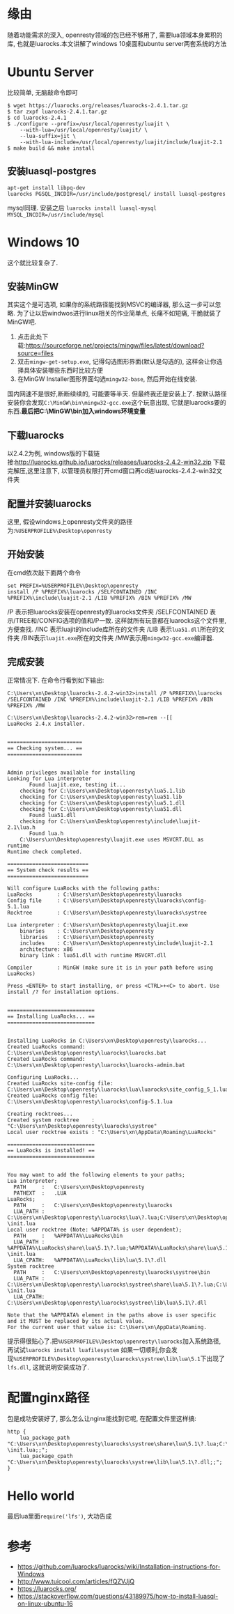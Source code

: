 # 缘由
随着功能需求的深入, openresty领域的包已经不够用了, 需要lua领域本身累积的库, 也就是luarocks.本文讲解了windows 10桌面和ubuntu server两套系统的方法
# Ubuntu Server
比较简单, 无脑敲命令即可
```shell
$ wget https://luarocks.org/releases/luarocks-2.4.1.tar.gz
$ tar zxpf luarocks-2.4.1.tar.gz
$ cd luarocks-2.4.1
$ ./configure --prefix=/usr/local/openresty/luajit \
    --with-lua=/usr/local/openresty/luajit/ \
    --lua-suffix=jit \
    --with-lua-include=/usr/local/openresty/luajit/include/luajit-2.1
$ make build && make install
```
## 安装luasql-postgres
```shell
apt-get install libpq-dev
luarocks PGSQL_INCDIR=/usr/include/postgresql/ install luasql-postgres
```

mysql同理. 安装之后
`luarocks install luasql-mysql MYSQL_INCDIR=/usr/include/mysql `

# Windows 10
这个就比较复杂了. 
## 安装MinGW
其实这个是可选项, 如果你的系统路径能找到MSVC的编译器, 那么这一步可以忽略. 
为了让以后windwos进行linux相关的作业简单点, 长痛不如短痛, 干脆就装了MinGW吧.

1. 点击此处下载:https://sourceforge.net/projects/mingw/files/latest/download?source=files
2. 双击`mingw-get-setup.exe`, 记得勾选图形界面(默认是勾选的), 这样会让你选择具体安装哪些东西时比较方便
3. 在MinGW Installer图形界面勾选`mingw32-base`, 然后开始在线安装.

国内网速不是很好,断断续续的, 可能要等半天. 但最终我还是安装上了.
按默认路径安装你会发现`C:\MinGW\bin\mingw32-gcc.exe`这个玩意出现, 它就是luarocks要的东西.**最后把C:\MinGW\bin加入windows环境变量**
## 下载luarocks
以2.4.2为例, windows版的下载链接:http://luarocks.github.io/luarocks/releases/luarocks-2.4.2-win32.zip
下载完解压,这里注意下, 以管理员权限打开cmd窗口再cd进luarocks-2.4.2-win32文件夹
## 配置并安装luarocks
这里, 假设windows上openresty文件夹的路径为:`%USERPROFILE%\Desktop\openresty`
## 开始安装
在cmd依次敲下面两个命令
```
set PREFIX=%USERPROFILE%\Desktop\openresty
install /P %PREFIX%\luarocks /SELFCONTAINED /INC %PREFIX%\include\luajit-2.1 /LIB %PREFIX% /BIN %PREFIX% /MW
```
/P 表示把luarocks安装在openresty的luarocks文件夹
/SELFCONTAINED 表示/TREE和/CONFIG选项的值和/P一致. 这样就所有玩意都在luarocks这个文件里,方便查找.
/INC 表示luajit的include库所在的文件夹 
/LIB 表示`lua51.dll`所在的文件夹 
/BIN表示`luajit.exe`所在的文件夹
/MW表示用`mingw32-gcc.exe`编译器.
## 完成安装
正常情况下. 在命令行看到如下输出:
```shell
C:\Users\xn\Desktop\luarocks-2.4.2-win32>install /P %PREFIX%\luarocks /SELFCONTAINED /INC %PREFIX%\include\luajit-2.1 /LIB %PREFIX% /BIN %PREFIX% /MW

C:\Users\xn\Desktop\luarocks-2.4.2-win32>rem=rem --[[
LuaRocks 2.4.x installer.


========================
== Checking system... ==
========================


Admin privileges available for installing
Looking for Lua interpreter
       Found luajit.exe, testing it...
    checking for C:\Users\xn\Desktop\openresty\lua5.1.lib
    checking for C:\Users\xn\Desktop\openresty\lua51.lib
    checking for C:\Users\xn\Desktop\openresty\lua5.1.dll
    checking for C:\Users\xn\Desktop\openresty\lua51.dll
       Found lua51.dll
    checking for C:\Users\xn\Desktop\openresty\include\luajit-2.1\lua.h
       Found lua.h
    C:\Users\xn\Desktop\openresty\luajit.exe uses MSVCRT.DLL as runtime
Runtime check completed.

==========================
== System check results ==
==========================

Will configure LuaRocks with the following paths:
LuaRocks        : C:\Users\xn\Desktop\openresty\luarocks
Config file     : C:\Users\xn\Desktop\openresty\luarocks\config-5.1.lua
Rocktree        : C:\Users\xn\Desktop\openresty\luarocks\systree

Lua interpreter : C:\Users\xn\Desktop\openresty\luajit.exe
    binaries    : C:\Users\xn\Desktop\openresty
    libraries   : C:\Users\xn\Desktop\openresty
    includes    : C:\Users\xn\Desktop\openresty\include\luajit-2.1
    architecture: x86
    binary link : lua51.dll with runtime MSVCRT.dll

Compiler        : MinGW (make sure it is in your path before using LuaRocks)

Press <ENTER> to start installing, or press <CTRL>+<C> to abort. Use install /? for installation options.


============================
== Installing LuaRocks... ==
============================


Installing LuaRocks in C:\Users\xn\Desktop\openresty\luarocks...
Created LuaRocks command: C:\Users\xn\Desktop\openresty\luarocks\luarocks.bat
Created LuaRocks command: C:\Users\xn\Desktop\openresty\luarocks\luarocks-admin.bat

Configuring LuaRocks...
Created LuaRocks site-config file: C:\Users\xn\Desktop\openresty\luarocks\lua\luarocks\site_config_5_1.lua
Created LuaRocks config file: C:\Users\xn\Desktop\openresty\luarocks\config-5.1.lua

Creating rocktrees...
Created system rocktree    : "C:\Users\xn\Desktop\openresty\luarocks\systree"
Local user rocktree exists : "C:\Users\xn\AppData\Roaming\LuaRocks"

============================
== LuaRocks is installed! ==
============================


You may want to add the following elements to your paths;
Lua interpreter;
  PATH     :   C:\Users\xn\Desktop\openresty
  PATHEXT  :   .LUA
LuaRocks;
  PATH     :   C:\Users\xn\Desktop\openresty\luarocks
  LUA_PATH :   C:\Users\xn\Desktop\openresty\luarocks\lua\?.lua;C:\Users\xn\Desktop\openresty\luarocks\lua\?\init.lua
Local user rocktree (Note: %APPDATA% is user dependent);
  PATH     :   %APPDATA%\LuaRocks\bin
  LUA_PATH :   %APPDATA%\LuaRocks\share\lua\5.1\?.lua;%APPDATA%\LuaRocks\share\lua\5.1\?\init.lua
  LUA_CPATH:   %APPDATA%\LuaRocks\lib\lua\5.1\?.dll
System rocktree
  PATH     :   C:\Users\xn\Desktop\openresty\luarocks\systree\bin
  LUA_PATH :   C:\Users\xn\Desktop\openresty\luarocks\systree\share\lua\5.1\?.lua;C:\Users\xn\Desktop\openresty\luarocks\systree\share\lua\5.1\?\init.lua
  LUA_CPATH:   C:\Users\xn\Desktop\openresty\luarocks\systree\lib\lua\5.1\?.dll

Note that the %APPDATA% element in the paths above is user specific and it MUST be replaced by its actual value.
For the current user that value is: C:\Users\xn\AppData\Roaming.
```
提示得很贴心了.把`%USERPROFILE%\Desktop\openresty\luarocks`加入系统路径, 再试试`luarocks install luafilesystem`
如果一切顺利,你会发现`%USERPROFILE%\Desktop\openresty\luarocks\systree\lib\lua\5.1`下出现了`lfs.dll`, 这就说明安装成功了.
# 配置nginx路径
包是成功安装好了, 那么怎么让nginx能找到它呢, 在配置文件里这样搞:
```
http {
    lua_package_path "C:\Users\xn\Desktop\openresty\luarocks\systree\share\lua\5.1\?.lua;C:\Users\xn\Desktop\openresty\luarocks\systree\share\lua\5.1\?\init.lua;;";  
    lua_package_cpath "C:\Users\xn\Desktop\openresty\luarocks\systree\lib\lua\5.1\?.dll;;";
}
```
# Hello world
最后lua里面`require('lfs')`, 大功告成



# 参考
- https://github.com/luarocks/luarocks/wiki/Installation-instructions-for-Windows
- http://www.tuicool.com/articles/fQZVJjQ
- https://luarocks.org/
- https://stackoverflow.com/questions/43189975/how-to-install-luasql-on-linux-ubuntu-16
